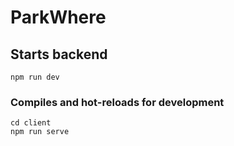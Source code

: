 # ParkWhere

## Starts backend

```
npm run dev
```

### Compiles and hot-reloads for development

```
cd client
npm run serve
```
